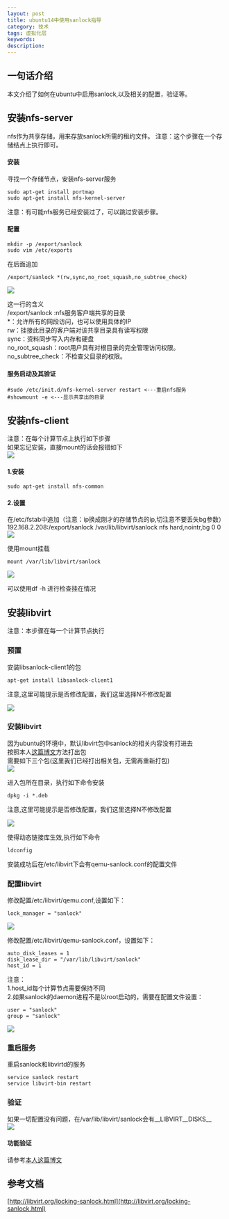 ```yaml
---
layout: post
title: ubuntu14中使用sanlock指导
category: 技术
tags: 虚拟化层
keywords: 
description: 
---
```


## 一句话介绍 ##

本文介绍了如何在ubuntu中启用sanlock,以及相关的配置，验证等。

## 安装nfs-server ##

nfs作为共享存储，用来存放sanlock所需的租约文件。
注意：这个步骤在一个存储结点上执行即可。

#### 安装 ####

寻找一个存储节点，安装nfs-server服务  

    sudo apt-get install portmap
    sudo apt-get install nfs-kernel-server

注意：有可能nfs服务已经安装过了，可以跳过安装步骤。

#### 配置 ####

    mkdir -p /export/sanlock
    sudo vim /etc/exports  

在后面追加

    /export/sanlock *(rw,sync,no_root_squash,no_subtree_check)

![](http://i.imgur.com/2PyAUNY.png)  

这一行的含义  
/export/sanlock :nfs服务客户端共享的目录  
*：允许所有的网段访问，也可以使用具体的IP  
rw：挂接此目录的客户端对该共享目录具有读写权限  
sync：资料同步写入内存和硬盘  
no_root_squash：root用户具有对根目录的完全管理访问权限。  
no_subtree_check：不检查父目录的权限。 


#### 服务启动及其验证 ####

    #sudo /etc/init.d/nfs-kernel-server restart <---重启nfs服务
	#showmount -e <---显示共享出的目录

## 安装nfs-client ##

注意：在每个计算节点上执行如下步骤  
如果忘记安装，直接mount的话会报错如下  
![](http://i.imgur.com/psf2IDR.png)

#### 1.安装 ####

    sudo apt-get install nfs-common

#### 2.设置 ####

在/etc/fstab中追加（注意：ip换成刚才的存储节点的ip,切注意不要丢失bg参数）  
192.168.2.208:/export/sanlock /var/lib/libvirt/sanlock nfs hard,nointr,bg 0 0  
![](http://i.imgur.com/ZR7NKUb.png)  

使用mount挂载

`mount /var/lib/libvirt/sanlock ` 

![](http://i.imgur.com/oI082pC.png)

可以使用df -h 进行检查挂在情况  

## 安装libvirt ##

注意：本步骤在每一个计算节点执行

### 预置 ###

安装libsanlock-client1的包

    apt-get install libsanlock-client1

注意,这里可能提示是否修改配置，我们这里选择N不修改配置  

![](http://i.imgur.com/u0PoiP5.png)

### 安装libvirt ###

因为ubuntu的环境中，默认libvirt包中sanlock的相关内容没有打进去  
按照本人[这篇博文](http://www.hanbaoying.com/2016/07/28/compile-libvirt-ubuntu.html)方法打出包  
需要如下三个包(这里我们已经打出相关包，无需再重新打包)  
![](http://i.imgur.com/ZMcqdwh.png)

进入包所在目录，执行如下命令安装  

    dpkg -i *.deb

注意,这里可能提示是否修改配置，我们这里选择N不修改配置  

![](http://i.imgur.com/u0PoiP5.png)

使得动态链接库生效,执行如下命令

    ldconfig

安装成功后在/etc/libvirt下会有qemu-sanlock.conf的配置文件

### 配置libvirt ###

修改配置/etc/libvirt/qemu.conf,设置如下：

    lock_manager = "sanlock"

![](http://i.imgur.com/TiSgbZx.png)

修改配置/etc/libvirt/qemu-sanlock.conf，设置如下：

    auto_disk_leases = 1
    disk_lease_dir = "/var/lib/libvirt/sanlock"
    host_id = 1

注意：  
1.host_id每个计算节点需要保持不同  
2.如果sanlock的daemon进程不是以root启动的，需要在配置文件设置：

    user = "sanlock"
    group = "sanlock"

![](http://i.imgur.com/LcHfH1o.png)


### 重启服务 ###

重启sanlock和libvirtd的服务

    service sanlock restart
    service libvirt-bin restart

### 验证 ###

如果一切配置没有问题，在/var/lib/libvirt/sanlock会有__LIBVIRT__DISKS__  
![](http://i.imgur.com/InTZQre.png)

#### 功能验证 ####

请参考[本人这篇博文](http://www.hanbaoying.com/2016/08/19/test-case-for-sanlock.html)

## 参考文档 ##

[http://libvirt.org/locking-sanlock.html](http://libvirt.org/locking-sanlock.html)